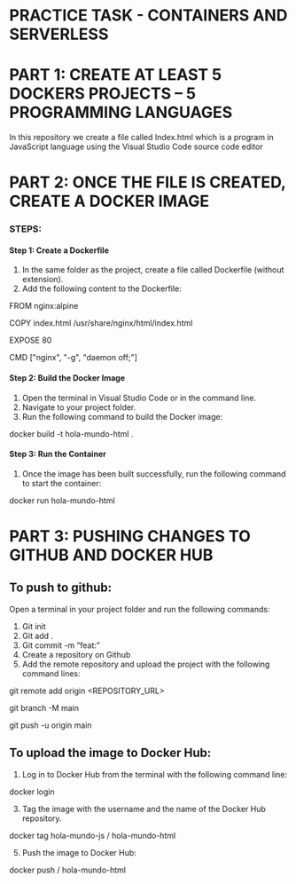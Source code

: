# PRACTICE TASK - CONTAINERS AND SERVERLESS
# PART 1: CREATE AT LEAST 5 DOCKERS PROJECTS – 5 PROGRAMMING LANGUAGES
In this repository we create a file called Index.html which is a program in JavaScript language using the Visual Studio Code source code editor
# PART 2: ONCE THE FILE IS CREATED, CREATE A DOCKER IMAGE
### STEPS:
#### Step 1: Create a Dockerfile
1. In the same folder as the project, create a file called Dockerfile (without extension).
2. Add the following content to the Dockerfile:
   
FROM nginx:alpine

COPY index.html /usr/share/nginx/html/index.html

EXPOSE 80

CMD ["nginx", "-g", "daemon off;"]


#### Step 2: Build the Docker Image
1. Open the terminal in Visual Studio Code or in the command line.
2. Navigate to your project folder.
3. Run the following command to build the Docker image:
   
docker build -t hola-mundo-html .

#### Step 3: Run the Container
1. Once the image has been built successfully, run the following command to start the container:
   
docker run hola-mundo-html

# PART 3: PUSHING CHANGES TO GITHUB AND DOCKER HUB
## To push to github:
Open a terminal in your project folder and run the following commands:
1. Git init
2. Git add .
3. Git commit -m “feat:”
4. Create a repository on Github
5. Add the remote repository and upload the project with the following command lines:
   
git remote add origin <REPOSITORY_URL>

git branch -M main

git push -u origin main

## To upload the image to Docker Hub:
1. Log in to Docker Hub from the terminal with the following command line:
   
docker login

3. Tag the image with the username and the name of the Docker Hub repository.
   
docker tag hola-mundo-js <username>/ hola-mundo-html
   
5. Push the image to Docker Hub:
   
docker push <username>/ hola-mundo-html






